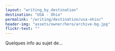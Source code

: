 ```yaml
---
layout: "writing_by_destination"
destination: "USA - Ohio"
permalink: "/writing/destination/usa-ohio/"
header-img: "assets/owner/hero/archive-bg.jpg"
flickr-text: ""
---
```


Quelques info au sujet de...